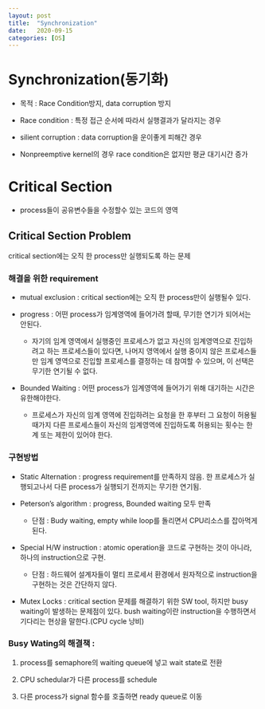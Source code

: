 ```yaml
---
layout: post
title:  "Synchronization"
date:   2020-09-15
categories: [OS]
---
```

# **Synchronization(동기화)**
- 목적 : Race Condition방지, data corruption 방지

- Race condition : 특정 접근 순서에 따라서 실행결과가 달라지는 경우

- silient corruption : data corruption을 운이좋게 피해간 경우

- Nonpreemptive kernel의 경우 race condition은 없지만 평균 대기시간 증가

# **Critical Section**
- process들이 공유변수들을 수정할수 있는 코드의 영역

## **Critical Section Problem**
critical section에는 오직 한 process만 실행되도록 하는 문제

### **해결을 위한 requirement**

- mutual exclusion : critical section에는 오직 한 process만이 실행될수 있다.

- progress : 어떤 process가 임계영역에 들어가려 할때, 무기한 연기가 되어서는 안된다.

    - 자기의 임계 영역에서 실행중인 프로세스가 없고 자신의 임계영역으로 진입하려고 하는 프로세스들이 있다면, 나머지 영역에서 실행 중이지 않은 프로세스들만 임계 영역으로 진입할 프로세스를 결정하는 데 참여할 수 있으며, 이 선택은 무기한 연기될 수 없다.

- Bounded Waiting : 어떤 process가 임계영역에 들어가기 위해 대기하는 시간은 유한해야한다.

    - 프로세스가 자신의 임계 영역에 진입하려는 요청을 한 후부터 그 요청이 허용될 때가지 다른 프로세스들이 자신의 임계영역에 진입하도록 허용되는 횟수는 한계 또는 제한이 있어야 한다.

### **구현방법**

- Static Alternation : progress requirement를 만족하지 않음. 한 프로세스가 실행되고나서 다른 process가 실행되기 전까지는 무기한 연기됨.

- Peterson’s algorithm : progress, Bounded waiting 모두 만족

    - 단점 : Budy waiting, empty while loop를 돌리면서 CPU리소스를 잡아먹게된다.

- Special H/W instruction : atomic operation을 코드로 구현하는 것이 아니라, 하나의 instruction으로 구현.

    - 단점 : 하드웨어 설계자들이 멀티 프로세서 환경에서 원자적으로 instruction을 구현하는 것은 간단하지 않다.

- Mutex Locks : critical section 문제를 해결하기 위한 SW tool, 하지만 busy waiting이 발생하는 문제점이 있다.
    bush waiting이란 instruction을 수행하면서 기다리는 현상을 말한다.(CPU cycle 낭비)

### **Busy Wating의 해결책** : 

1) process를 semaphore의 waiting queue에 넣고 wait state로 전환

2) CPU schedular가 다른 process를 schedule

3) 다른 process가 signal 함수를 호출하면 ready queue로 이동 